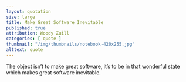 ```yaml
---
layout: quotation
size: large
title: Make Great Software Inevitable
published: true
attribution: Woody Zuill
categories: [ quote ]
thumbnail: "/img/thumbnails/notebook-420x255.jpg"
alttext: quote
---
```


The object isn’t to make great software, it’s to be in that wonderful 
state which makes great software inevitable.
